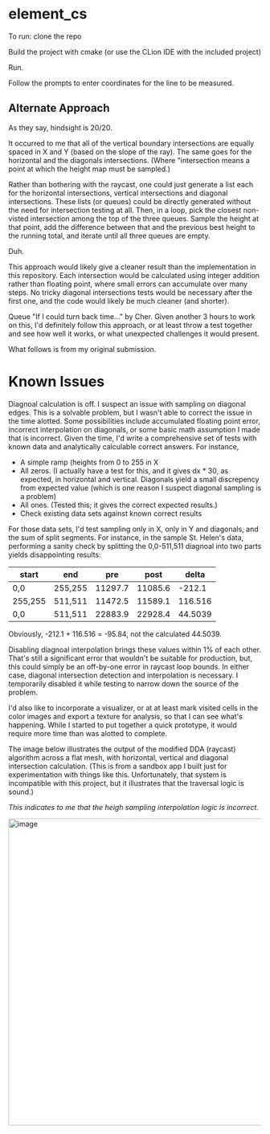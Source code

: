 # element_cs

To run: clone the repo

Build the project with cmake (or use the CLion IDE with the included project)

Run. 

Follow the prompts to enter coordinates for the line to be measured. 

## Alternate Approach

As they say, hindsight is 20/20. 

It occurred to me that all of the vertical boundary intersections are equally spaced in X and Y (based on the slope of the ray). The same goes for the horizontal and the diagonals intersections. (Where "intersection means a point at which the height map must be sampled.)

Rather than bothering with the raycast, one could just generate a list each for the horizontal intersections, vertical intersections and diagonal intersections. These lists (or queues) could be directly generated without the need for intersection testing at all. Then, in a loop, pick the closest non-visted intersection among the top of the three queues. Sample the height at that point, add the difference between that and the previous best height to the running total, and iterate until all three queues are empty. 

Duh. 

This approach would likely give a cleaner result than the implementation in this repository. Each intersection would be calculated using integer addition rather than floating point, where small errors can accumulate over many steps. No tricky diagonal intersections tests would be necessary after the first one, and the code would likely be much cleaner (and shorter). 

Queue "If I could turn back time..." by Cher.  Given another 3 hours to work on this, I'd definitely follow this approach, or at least throw a test together and see how well it works, or what unexpected challenges it would present. 

What follows is from my original submission. 

# Known Issues
Diagnoal calculation is off. I suspect an issue with sampling on diagonal edges. This is a solvable problem, but I wasn't able to correct the issue in the time alotted. 
Some possibilities include accumulated floating point error, incorrect interpolation on diagonals, or some basic math assumption I made that is incorrect.
Given the time, I'd write a comprehensive set of tests with known data and analytically calculable correct answers. For instance, 

* A simple ramp (heights from 0 to 255 in X
* All zeros. (I actually have a test for this, and it gives dx * 30, as expected, in horizontal and vertical. Diagonals yield a small discrepency from expected value (which is one reason I suspect diagonal sampling is a problem)
* All ones.  (Tested this; it gives the correct expected results.)
* Check existing data sets against known correct results

For those data sets, I'd test sampling only in X, only in Y and diagonals, and the sum of split segments. For instance, in the sample St. Helen's data, performing a sanity check by splitting the 0,0-511,511 diagnoal into two parts yields disappointing results:

| start | end | pre | post | delta |
| --- | --- | --- | --- | --- |
|0,0 | 255,255 | 11297.7 | 11085.6 | -212.1 |
|255,255 | 511,511 | 11472.5 | 11589.1 | 116.516 |
|0,0 | 511,511 | 22883.9 | 22928.4 | 44.5039 |

Obviously, -212.1 + 116.516 = -95.84, not the calculated 44.5039. 

Disabling diagnoal interpolation brings these values within 1% of each other. That's still a significant error that wouldn't be suitable for production, but, this could simply be an off-by-one error in raycast loop bounds. In either case, diagonal intersection detection and interpolation is necessary. I temporarily disabled it while testing to narrow down the source of the problem. 

I'd also like to incorporate a visualizer, or at at least mark visited cells in the color images and export a texture for analysis, so that I can see what's happening. While I started to put together a quick prototype, it would require more time than was alotted to complete. 

The image below illustrates the output of the modified DDA (raycast) algorithm across a flat mesh, with horizontal, vertical and diagonal intersection calculation. (This is from a sandbox app I built just for experimentation with things like this. Unfortunately, that system is incompatible with this project, but it illustrates that the traversal logic is sound.) 

*This indicates to me that the heigh sampling interpolation logic is incorrect.*

<img width="611" alt="image" src="https://github.com/user-attachments/assets/a25c955a-ae28-46e6-a61b-9ff3948e39b8" />







